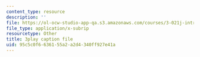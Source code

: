 ```yaml
---
content_type: resource
description: ''
file: https://ol-ocw-studio-app-qa.s3.amazonaws.com/courses/3-021j-introduction-to-modeling-and-simulation-spring-2012/95c5c0f6636155a2a2d4340ff927e41a_Iq8yyEHm_jI.vtt
file_type: application/x-subrip
resourcetype: Other
title: 3play caption file
uid: 95c5c0f6-6361-55a2-a2d4-340ff927e41a
---
```

